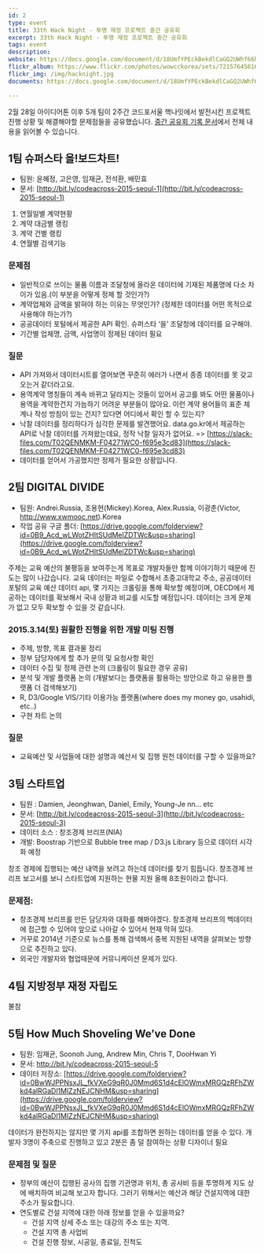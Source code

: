 ```yaml
---
id: 2
type: event
title: 33th Hack Night - 투명 재정 프로젝트 중간 공유회
excerpt: 33th Hack Night - 투명 재정 프로젝트 중간 공유회
tags: event
description:
website: https://docs.google.com/document/d/18UmfYPEckBekdlCaGQ2UWhf66hMflGltKKe59DDGT6M/edit?usp=sharing
flickr_album: https://www.flickr.com/photos/wowcckorea/sets/72157645816753208/with/16645449630/
flickr_img: /img/hacknight.jpg
documents: https://docs.google.com/document/d/18UmfYPEckBekdlCaGQ2UWhf66hMflGltKKe59DDGT6M/edit?usp=sharing

---
```


2월 28일 아이디어톤 이후 5개 팀이 2주간 코드포서울 핵나잇에서 발전시킨 프로젝트 진행 상황 및 해결해야할 문제점들을 공유했습니다. [중간 공유회 기록 문서](https://docs.google.com/document/d/18UmfYPEckBekdlCaGQ2UWhf66hMflGltKKe59DDGT6M/edit?usp=sharing)에서 전체 내용을 읽어볼 수 있습니다.

## 1팀 슈퍼스타 을!보드차트!

* 팀원: 윤혜정, 고은영, 임재균, 전석환, 배민효
* 문서: [http://bit.ly/codeacross-2015-seoul-1](http://bit.ly/codeacross-2015-seoul-1)

1. 연월일별 계약현황
2. 계약 대금별 랭킹
3. 계약 건별 랭킹
4. 연월별 검색기능

### 문제점

* 일반적으로 쓰이는 물품 이름과 조달청에 올라온 데이터에 기재된 제품명에 다소 차이가 있음.(이 부분을 어떻게 정제 할 것인가?)
* 계약업체와 금액을 밝혀야 하는 이유는 무엇인가? (정제한 데이터를 어떤 목적으로 사용해야 하는가?)
* 공공데이터 포털에서 제공한 API 확인. 슈퍼스타 ‘을’ 조달청에 데이터를 요구해야.
* 기간별 업체명, 금액, 사업명이 정제된 데이터 필요

### 질문

* API 가져와서 데이터시트를 열어보면 꾸준히 에러가 나면서 종종 데이터를 못 갖고 오는거 같더라고요.
* 용역계약 명칭들이 계속 바뀌고 달라지는 것들이 있어서 공고를 봐도 어떤 물품이나 용역을 계약한건지 가늠하기 어려운 부분들이 많아요. 이런 계약 용어들의 표준 체계나 작성 방침이 있는 건지? 있다면 어디에서 확인 할 수 있는지?
* 낙찰 데이터를 정리하다가 심각한 문제를 발견했어요. data.go.kr에서 제공하는 API로 낙찰 데이터를 가져왔는데요, 정작 낙찰 일자가 없어요. => [https://slack-files.com/T02QENMKM-F04271WC0-f695e3cd83](https://slack-files.com/T02QENMKM-F04271WC0-f695e3cd83)
* 데이터를 얻어서 가공했지만 정제가 필요한 상황입니다.


## 2팀 DIGITAL DIVIDE

* 팀원: Andrei.Russia, 조용현(Mickey).Korea, Alex.Russia, 이광춘(Victor, http://www.xwmooc.net).Korea
* 작업 공유 구글 폴더: [https://drive.google.com/folderview?id=0B9_Acd_wLWotZHItSUdMelZDTWc&usp=sharing](https://drive.google.com/folderview?id=0B9_Acd_wLWotZHItSUdMelZDTWc&usp=sharing)

주제는 교육 예산의 불평등을 보여주는게 목표로 개발자들만 함께 이야기하기 때문에 진도는 많이 나갔습니다.
교육 데이터는 파일로 수합해서 초중고대학교 주소, 공공데이터 포털의 교육 예산 데이터 api, 몇 가지는 크롤링을 통해 확보할 예정이며, OECD에서 제공하는 데이터를 확보해서 국내 상황과 비교를 시도할 예정입니다.
데이터는 크게 문제가 없고 모두 확보할 수 있을 것 같습니다.

### 2015.3.14(토) 원활한 진행을 위한 개발 미팅 진행

* 주제, 방향,  목표 결과물 정리
* 정부 담당자에게 할 추가 문의 및 요청사항 확인
* 데이터 수집 및 정제 관련  논의 (크롤링이 필요한 경우 공유)
* 분석 및 개발 플랫폼 논의 (개발보다는 플랫폼을 활용하는 방안으로 하고 유용한 플랫폼 더 검색해보기)
* R, D3/Google VIS/기타 이용가능 플랫폼(where does my money go, usahidi, etc..)
* 구현 차트 논의

### 질문

* 교육예산 및 사업들에 대한 설명과 예산서 및 집행 원천 데이터를 구할 수 있을까요?


## 3팀 스타트업

* 팀원 : Damien, Jeonghwan, Daniel, Emily, Young-Je  nn… etc
* 문서: [http://bit.ly/codeacross-2015-seoul-3](http://bit.ly/codeacross-2015-seoul-3)
* 데이터 소스 : 창조경제 브리프(NIA)
* 개발: Boostrap 기반으로 Bubble tree map / D3.js Library 등으로 데이터 시각화 예정 

창조 경제에 집행되는 예산 내역을 보려고 하는데 데이터를 찾기 힘듭니다. 창조경제 브리프 보고서를 보니 스타트업에 지원하는 현물 지원 올해 8조원이라고 합니다.

### 문제점: 
* 창조경제 브리프를 만든 담당자와 대화를 해봐야겠다. 창조경제 브리프의 백데이터에 접근할 수 있어야 앞으로 나아갈 수 있어서 현재 막혀 있다. 
* 거꾸로 2014년 기준으로 뉴스를 통해 검색해서 중복 지원된 내역을 살펴보는 방향으로 추진하고 있다.
* 외국인 개발자와 협업때문에 커뮤니케이션 문제가 있다. 


## 4팀 지방정부 재정 자립도

불참


## 5팀 How Much Shoveling We’ve Done

* 팀원: 임재균, Soonoh Jung, Andrew Min, Chris T, DooHwan Yi
* 문서: http://bit.ly/codeacross-2015-seoul-5
* 데이터 저장소: [https://drive.google.com/folderview?id=0BwWJPPNsxJL_fkVXeG9qR0J0Mmd6S1d4cElOWmxMRGQzRFhZWkd4alRGaDl1MlZzNEJCNHM&usp=sharing](https://drive.google.com/folderview?id=0BwWJPPNsxJL_fkVXeG9qR0J0Mmd6S1d4cElOWmxMRGQzRFhZWkd4alRGaDl1MlZzNEJCNHM&usp=sharing)


데이터가 완전하지는 않지만 몇 가지 api를 조합하면 원하는 데이터를 얻을 수 있다.
개발자 3명이 주축으로 진행하고 있고 2분은 좀 덜 참여하는 상황
디자이너 필요

### 문제점 및 질문

* 정부의 예산이 집행된  공사의 집행 기관명과 위치, 총 공사비 등을  투명하게 지도 상에 배치하여 비교해 보고자 합니다. 그러기 위해서는 예산과 해당 건설지역에 대한 주소가 필요합니다.
* 연도별로 건설 지역에 대한 아래 정보를 얻을 수 있을까요?
  * 건설 지역 상세 주소 또는 대강의 주소 또는 지역.
  * 건설 지역 총 사업비
  * 건설 진행 정보, 시공일, 종료일, 진척도
